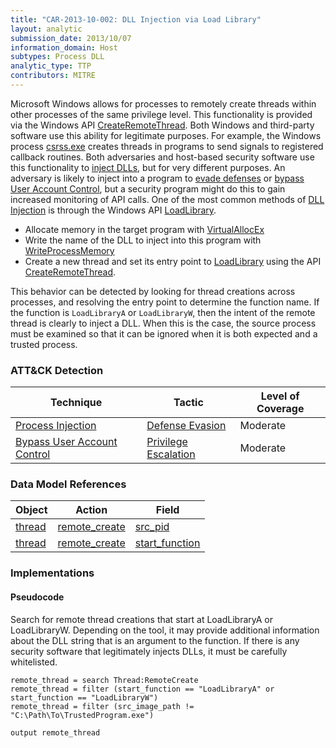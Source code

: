 ```yaml
---
title: "CAR-2013-10-002: DLL Injection via Load Library"
layout: analytic
submission_date: 2013/10/07
information_domain: Host
subtypes: Process DLL
analytic_type: TTP
contributors: MITRE
---
```


Microsoft Windows allows for processes to remotely create threads within other processes of the same privilege level. This functionality is provided via the Windows API [CreateRemoteThread](https://msdn.microsoft.com/en-us/library/windows/desktop/ms682437.aspx). Both Windows and third-party software use this ability for legitimate purposes. For example, the Windows process [csrss.exe](https://en.wikipedia.org/wiki/Client/Server_Runtime_Subsystem) creates threads in programs to send signals to registered callback routines. Both adversaries and host-based security software use this functionality to [inject DLLs](https://attack.mitre.org/techniques/T1055), but for very different purposes. An adversary is likely to inject into a program to [evade defenses](https://attack.mitre.org/tactics/TA0005) or [bypass User Account Control](https://attack.mitre.org/techniques/T1088), but a security program might do this to gain increased monitoring of API calls. One of the most common methods of [DLL Injection](https://attack.mitre.org/techniques/T1055) is through the Windows API [LoadLibrary](https://msdn.microsoft.com/en-us/library/windows/desktop/ms684175.aspx).

-   Allocate memory in the target program with [VirtualAllocEx](https://msdn.microsoft.com/en-us/library/windows/desktop/aa366890.aspx)
-   Write the name of the DLL to inject into this program with [WriteProcessMemory](https://msdn.microsoft.com/en-us/library/windows/desktop/ms681674.aspx)
-   Create a new thread and set its entry point to [LoadLibrary](https://msdn.microsoft.com/en-us/library/windows/desktop/ms684175.aspx) using the API [CreateRemoteThread](https://msdn.microsoft.com/en-us/library/windows/desktop/ms682437.aspx).

This behavior can be detected by looking for thread creations across processes, and resolving the entry point to determine the function name. If the function is `LoadLibraryA` or `LoadLibraryW`, then the intent of the remote thread is clearly to inject a DLL. When this is the case, the source process must be examined so that it can be ignored when it is both expected and a trusted process.


### ATT&CK Detection

|Technique|Tactic|Level of Coverage|
|---|---|---|
|[Process Injection](https://attack.mitre.org/techniques/T1055/)|[Defense Evasion](https://attack.mitre.org/tactics/TA0005/)|Moderate|
|[Bypass User Account Control](https://attack.mitre.org/techniques/T1088/)|[Privilege Escalation](https://attack.mitre.org/tactics/TA0004/)|Moderate|

### Data Model References

|Object|Action|Field|
|---|---|---|
|[thread](/data_model/thread) | [remote_create](/data_model/thread#remote_create) | [src_pid](/data_model/thread#src_pid) |
|[thread](/data_model/thread) | [remote_create](/data_model/thread#remote_create) | [start_function](/data_model/thread#start_function) |


### Implementations

#### Pseudocode

Search for remote thread creations that start at LoadLibraryA or LoadLibraryW. Depending on the tool, it may provide additional information about the DLL string that is an argument to the function. If there is any security software that legitimately injects DLLs, it must be carefully whitelisted. 


```
remote_thread = search Thread:RemoteCreate
remote_thread = filter (start_function == "LoadLibraryA" or start_function == "LoadLibraryW")
remote_thread = filter (src_image_path != "C:\Path\To\TrustedProgram.exe")

output remote_thread
```


